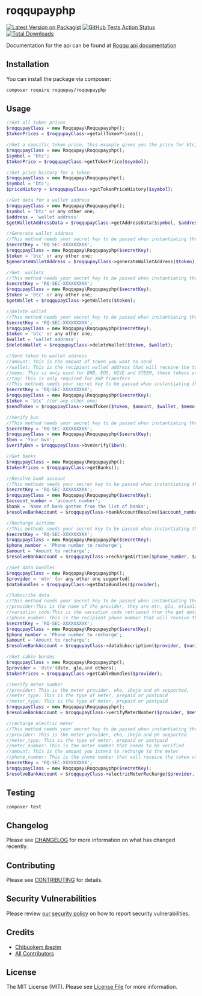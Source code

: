 # roqqupayphp

[![Latest Version on Packagist](https://img.shields.io/packagist/v/roqqupay/roqqupayphp.svg?style=flat-square)](https://packagist.org/packages/roqqupay/roqqupayphp)
[![GitHub Tests Action Status](https://img.shields.io/github/workflow/status/roqqupay/roqqupayphp/Tests?label=tests)](https://github.com/roqqupay/roqqupayphp/actions?query=workflow%3ATests+branch%3Amaster)
[![Total Downloads](https://img.shields.io/packagist/dt/roqqupay/roqqupayphp.svg?style=flat-square)](https://packagist.org/packages/roqqupay/roqqupayphp)


Documentation for the api can be found at [Roqqu api documentation](https://developers.roqqu.com/reference)


## Installation

You can install the package via composer:

```bash
composer require roqqupay/roqqupayphp
```

## Usage

```php
//Get all token prices
$roqqupayClass = new Roqqupay\Roqqupayphp();
$tokenPrices = $roqqupayClass->getallTokenPrices();
```

```php
//Get a specific token price, this example gives you the price for btc, replace with token symbol name, to get the price
$roqqupayClass = new Roqqupay\Roqqupayphp();
$symbol = 'btc';
$tokenPrice = $roqqupayClass->getTokenPrice($symbol);
```

```php
//Get price history for a token
$roqqupayClass = new Roqqupay\Roqqupayphp();
$symbol = 'btc';
$priceHistory = $roqqupayClass->getTokenPriceHistory($symbol);
```

```php
//Get data for a wallet address 
$roqqupayClass = new Roqqupay\Roqqupayphp();
$symbol = 'btc' or any other one;
$address = 'wallet address'
$getWalletAddressData = $roqqupayClass->getAddressData($symbol, $address);
```

```php
//Generate wallet address
//This method needs your secret key to be passed when instantiating the class
$secretKey = 'RQ-SEC-XXXXXXXXX';
$roqqupayClass = new Roqqupay\Roqqupayphp($secretKey);
$token = 'btc' or any other one;
$generateWalletAddress = $roqqupayClass->generateWalletAddress($token);
```

```php
//Get  wallets
//This method needs your secret key to be passed when instantiating the class
$secretKey = 'RQ-SEC-XXXXXXXXX';
$roqqupayClass = new Roqqupay\Roqqupayphp($secretKey);
$token = 'btc' or any other one;
$getWallet = $roqqupayClass->getWallets($token);
```

```php
//Delete wallet
//This method needs your secret key to be passed when instantiating the class
$secretKey = 'RQ-SEC-XXXXXXXXX';
$roqqupayClass = new Roqqupay\Roqqupayphp($secretKey);
$token = 'btc' or any other one;
$wallet = 'wallet address';
$deleteWallet = $roqqupayClass->deleteWallet($token, $wallet);
```

```php
//Send token to wallet address 
//amount: This is the amount of token you want to send
//wallet: This is the recipient wallet address that will receive the token
//memo: This is only used for BNB, EOS, HIVE and STEEM, these tokens use the optional memo system
//tag: This is only required for XRP transfers
//This methods needs your secret key to be passed when instantiating the class
$secretKey = 'RQ-SEC-XXXXXXXXX';
$roqqupayClass = new Roqqupay\Roqqupayphp($secretKey);
$token = 'btc' //or any other one;
$sendToken = $roqqupayClass->sendToken($token, $amount, $wallet, $memo, $tag);
```

```php
//Verify bvn
//This method needs your secret key to be passed when instantiating the class
$secretKey = 'RQ-SEC-XXXXXXXXX';
$roqqupayClass = new Roqqupay\Roqqupayphp($secretKey);
$bvn = 'Your bvn';
$verifyBvn = $roqqupayClass->bvnVerify($bvn);
```

```php
//Get banks
$roqqupayClass = new Roqqupay\Roqqupayphp();
$tokenPrices = $roqqupayClass->getBanks();
```

```php
//Resolve bank account
//This methods needs your secret key to be passed when instantiating the class
$secretKey = 'RQ-SEC-XXXXXXXXX';
$roqqupayClass = new Roqqupay\Roqqupayphp($secretKey);
$account_number = 'account number';
$bank = 'Name of bank gotten from the list of banks';
$resolveBankAccount = $roqqupayClass->bankAccountResolve($account_number, $bank);
```

```php
//Recharge airtime
//This methods needs your secret key to be passed when instantiating the class
$secretKey = 'RQ-SEC-XXXXXXXXX';
$roqqupayClass = new Roqqupay\Roqqupayphp($secretKey);
$phone_number = 'Phone number to recharge';
$amount = 'Amount to recharge';
$resolveBankAccount = $roqqupayClass->rechargeAirtime($phone_number, $amount);
```

```php
//Get data bundles
$roqqupayClass = new Roqqupay\Roqqupayphp();
$provider = 'mtn' (or any other one supported)
$dataBundles = $roqqupayClass->getDataBundles($provider);
```


```php
//Subscribe data
//This method needs your secret key to be passed when instantiating the class
//provider:This is the name of the provider, they are mtn, glo, etisalat and airtel
//variation_code:This is the variation code retrieved from the get data bundles endpoint
//phone_number: This is the recipient phone number that will receive the data bundle
$secretKey = 'RQ-SEC-XXXXXXXXX';
$roqqupayClass = new Roqqupay\Roqqupayphp($secretKey);
$phone_number = 'Phone number to recharge';
$amount = 'Amount to recharge';
$resolveBankAccount = $roqqupayClass->dataSubscription($provider, $variation_code, $phone_number);
```

```php
//Get cable bundes
$roqqupayClass = new Roqqupay\Roqqupayphp();
$provider = 'dstv'(dstv. glo,and others);
$tokenPrices = $roqqupayClass->getCableBundles($provider);
```

```php
//Verify meter number
//provider: This is the meter provider, eko, ikeja and ph supported,
//meter_type: This is the type of meter, prepaid or postpaid
//meter_type: This is the type of meter, prepaid or postpaid
$roqqupayClass = new Roqqupay\Roqqupayphp();
$resolveBankAccount = $roqqupayClass->verifyMeterNumber($provider, $meter_type, $meter_number));`
```

```php
//recharge electric meter
//This method needs your secret key to be passed when instantiating the class
//provider: This is the meter provider, eko, ikeja and ph supported
//meter_type: This is the type of meter, prepaid or postpaid
//meter_number: This is the meter number that needs to be verified
//amount: This is the amount you intend to recharge to the meter
//phone_number: This is the phone number that will receive the token code after paying
$secretKey = 'RQ-SEC-XXXXXXXXX';
$roqqupayClass = new Roqqupay\Roqqupayphp($secretKey);
$resolveBankAccount = $roqqupayClass->electricMeterRecharge($provider, $meter_type, $meter_number, $amount, $phone_number);
```

## Testing

```bash
composer test
```

## Changelog

Please see [CHANGELOG](CHANGELOG.md) for more information on what has changed recently.

## Contributing

Please see [CONTRIBUTING](.github/CONTRIBUTING.md) for details.

## Security Vulnerabilities

Please review [our security policy](../../security/policy) on how to report security vulnerabilities.

## Credits

- [Chibuokem ibezim](https://github.com/Chibuokemibezim)
- [All Contributors](../../contributors)

## License

The MIT License (MIT). Please see [License File](LICENSE.md) for more information.
